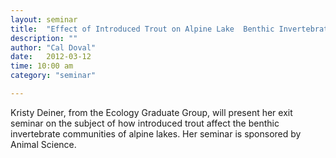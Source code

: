 ```yaml
---
layout: seminar
title:  "Effect of Introduced Trout on Alpine Lake  Benthic Invertebrate Communities"
description: ""
author: "Cal Doval"
date:   2012-03-12
time: 10:00 am
category: "seminar"

---
```

<p>Kristy Deiner, from the Ecology Graduate Group, will present her exit seminar on the subject of how introduced trout affect the benthic invertebrate communities of alpine lakes. Her seminar is sponsored by Animal Science.</p>
